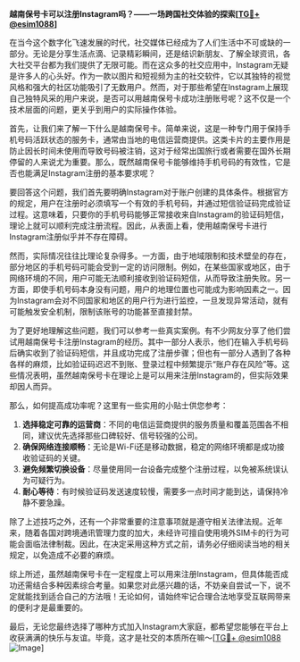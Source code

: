 **越南保号卡可以注册Instagram吗？——一场跨国社交体验的探索[[TG💪+ @esim1088](https://t.me/s/esim1088)]**

在当今这个数字化飞速发展的时代，社交媒体已经成为了人们生活中不可或缺的一部分。无论是分享生活点滴、记录精彩瞬间，还是结识新朋友、了解全球资讯，各大社交平台都为我们提供了无限可能。而在这众多的社交应用中，Instagram无疑是许多人的心头好。作为一款以图片和短视频为主的社交软件，它以其独特的视觉风格和强大的社区功能吸引了无数用户。然而，对于那些希望在Instagram上展现自己独特风采的用户来说，是否可以用越南保号卡成功注册账号呢？这不仅是一个技术层面的问题，更关乎到用户的实际操作体验。

首先，让我们来了解一下什么是越南保号卡。简单来说，这是一种专门用于保持手机号码活跃状态的服务卡，通常由当地的电信运营商提供。这类卡片的主要作用是防止因长时间未使用而导致号码被注销，这对于经常出国旅行或者需要在国外长期停留的人来说尤为重要。那么，既然越南保号卡能够维持手机号码的有效性，它是否也能满足Instagram注册的基本要求呢？

要回答这个问题，我们首先要明确Instagram对于账户创建的具体条件。根据官方的规定，用户在注册时必须填写一个有效的手机号码，并通过短信验证码完成验证过程。这意味着，只要你的手机号码能够正常接收来自Instagram的验证码短信，理论上就可以顺利完成注册流程。因此，从表面上看，使用越南保号卡进行Instagram注册似乎并不存在障碍。

然而，实际情况往往比理论复杂得多。一方面，由于地域限制和技术壁垒的存在，部分地区的手机号码可能会受到一定的访问限制。例如，在某些国家或地区，由于网络环境的不同，用户可能无法顺利接收到验证码短信，从而导致注册失败。另一方面，即使手机号码本身没有问题，用户的地理位置也可能成为影响因素之一。因为Instagram会对不同国家和地区的用户行为进行监控，一旦发现异常活动，就有可能触发安全机制，限制该账号的功能甚至直接封禁。

为了更好地理解这些问题，我们可以参考一些真实案例。有不少网友分享了他们尝试用越南保号卡注册Instagram的经历。其中一部分人表示，他们在输入手机号码后确实收到了验证码短信，并且成功完成了注册步骤；但也有一部分人遇到了各种各样的麻烦，比如验证码迟迟不到账、登录过程中频繁提示“账户存在风险”等。这些情况表明，虽然越南保号卡在理论上是可以用来注册Instagram的，但实际效果却因人而异。

那么，如何提高成功率呢？这里有一些实用的小贴士供您参考：

1. **选择稳定可靠的运营商**：不同的电信运营商提供的服务质量和覆盖范围各不相同，建议优先选择那些口碑较好、信号较强的公司。
2. **确保网络连接顺畅**：无论是Wi-Fi还是移动数据，稳定的网络环境都是成功接收验证码的关键。
3. **避免频繁切换设备**：尽量使用同一台设备完成整个注册过程，以免被系统误认为可疑行为。
4. **耐心等待**：有时候验证码发送速度较慢，需要多一点时间才能到达，请保持冷静不要急躁。

除了上述技巧之外，还有一个非常重要的注意事项就是遵守相关法律法规。近年来，随着各国对跨境通讯管理力度的加大，未经许可擅自使用境外SIM卡的行为可能会面临法律制裁。因此，在决定采用这种方式之前，请务必仔细阅读当地的相关规定，以免造成不必要的麻烦。

综上所述，虽然越南保号卡在一定程度上可以用来注册Instagram，但具体能否成功还需结合多种因素综合考量。如果您对此感兴趣的话，不妨亲自尝试一下，说不定就能找到适合自己的方法哦！无论如何，请始终牢记合理合法地享受互联网带来的便利才是最重要的。

最后，无论您最终选择了哪种方式加入Instagram大家庭，都希望您能够在平台上收获满满的快乐与友谊。毕竟，这才是社交的本质所在嘛～[[TG💪+ @esim1088](https://t.me/s/esim1088) ![Image](https://i.postimg.cc/4NQfJmqS/Snipaste-2025-05-13-00-14-12.png)]